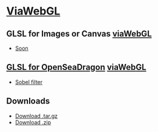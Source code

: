 
# [ViaWebGL][1]

## GLSL for Images or Canvas [viaWebGL][5]

* [Soon][1]

## [GLSL for OpenSeaDragon][6] [viaWebGL][5]

* [Sobel filter][4]

## Downloads

* [Download .tar.gz][2]
* [Download .zip][3]

[1]: https://github.com/thejohnhoffer/viaWebGL
[2]: https://github.com/thejohnhoffer/viaWebGL/tarball/master
[3]: https://github.com/thejohnhoffer/viaWebGL/zipball/master
[4]: https://thejohnhoffer.github.io/viaWebGL/demo/babel
[5]: https://github.com/thejohnhoffer/viaWebGL/blob/master/tools/viaWebGL.js
[6]: https://github.com/thejohnhoffer/viaWebGL/blob/master/tools/seaDragonGL.js
  